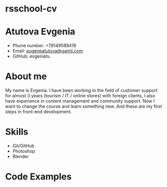 # rsschool-cv
# Atutova Evgenia
* Phone number: +79149589418
* Email: eugeneatutova@gamil.com
* GitHub: evgeniatu
# About me
My name is Evgenia. I have been working in the field of customer support for almost 3 years (tourism / IT / online stores) with foreign clients, I also have experience in content management and community support. Now I want to change the course and learn something new. And these are my first steps in front-end development. 
# Skills
* Git/GitHub
* Photoshop
* Blender
# Code Examples
